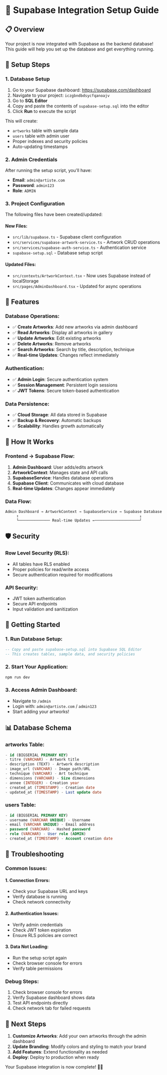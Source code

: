 # 🚀 Supabase Integration Setup Guide

## 📋 Overview

Your project is now integrated with Supabase as the backend database! This guide will help you set up the database and get everything running.

## 🔧 Setup Steps

### 1. **Database Setup**

1. Go to your Supabase dashboard: https://supabase.com/dashboard
2. Navigate to your project: `iczgbndbdsycfqanoajv`
3. Go to **SQL Editor**
4. Copy and paste the contents of `supabase-setup.sql` into the editor
5. Click **Run** to execute the script

This will create:

- `artworks` table with sample data
- `users` table with admin user
- Proper indexes and security policies
- Auto-updating timestamps

### 2. **Admin Credentials**

After running the setup script, you'll have:

- **Email**: `admin@artiste.com`
- **Password**: `admin123`
- **Role**: `ADMIN`

### 3. **Project Configuration**

The following files have been created/updated:

#### **New Files:**

- `src/lib/supabase.ts` - Supabase client configuration
- `src/services/supabase-artwork-service.ts` - Artwork CRUD operations
- `src/services/supabase-auth-service.ts` - Authentication service
- `supabase-setup.sql` - Database setup script

#### **Updated Files:**

- `src/contexts/ArtworkContext.tsx` - Now uses Supabase instead of localStorage
- `src/pages/AdminDashboard.tsx` - Updated for async operations

## 🎯 Features

### **Database Operations:**

- ✅ **Create Artworks**: Add new artworks via admin dashboard
- ✅ **Read Artworks**: Display all artworks in gallery
- ✅ **Update Artworks**: Edit existing artworks
- ✅ **Delete Artworks**: Remove artworks
- ✅ **Search Artworks**: Search by title, description, technique
- ✅ **Real-time Updates**: Changes reflect immediately

### **Authentication:**

- ✅ **Admin Login**: Secure authentication system
- ✅ **Session Management**: Persistent login sessions
- ✅ **JWT Tokens**: Secure token-based authentication

### **Data Persistence:**

- ✅ **Cloud Storage**: All data stored in Supabase
- ✅ **Backup & Recovery**: Automatic backups
- ✅ **Scalability**: Handles growth automatically

## 🔄 How It Works

### **Frontend → Supabase Flow:**

1. **Admin Dashboard**: User adds/edits artwork
2. **ArtworkContext**: Manages state and API calls
3. **SupabaseService**: Handles database operations
4. **Supabase Client**: Communicates with cloud database
5. **Real-time Updates**: Changes appear immediately

### **Data Flow:**

```
Admin Dashboard → ArtworkContext → SupabaseService → Supabase Database
     ↑                                                      ↓
     └────────────── Real-time Updates ←────────────────────┘
```

## 🛡️ Security

### **Row Level Security (RLS):**

- All tables have RLS enabled
- Proper policies for read/write access
- Secure authentication required for modifications

### **API Security:**

- JWT token authentication
- Secure API endpoints
- Input validation and sanitization

## 🚀 Getting Started

### **1. Run Database Setup:**

```sql
-- Copy and paste supabase-setup.sql into Supabase SQL Editor
-- This creates tables, sample data, and security policies
```

### **2. Start Your Application:**

```bash
npm run dev
```

### **3. Access Admin Dashboard:**

- Navigate to `/admin`
- Login with: `admin@artiste.com` / `admin123`
- Start adding your artworks!

## 📊 Database Schema

### **artworks Table:**

```sql
- id (BIGSERIAL PRIMARY KEY)
- titre (VARCHAR) - Artwork title
- description (TEXT) - Artwork description
- image_url (VARCHAR) - Image path/URL
- technique (VARCHAR) - Art technique
- dimensions (VARCHAR) - Size dimensions
- annee (INTEGER) - Creation year
- created_at (TIMESTAMP) - Creation date
- updated_at (TIMESTAMP) - Last update date
```

### **users Table:**

```sql
- id (BIGSERIAL PRIMARY KEY)
- username (VARCHAR UNIQUE) - Username
- email (VARCHAR UNIQUE) - Email address
- password (VARCHAR) - Hashed password
- role (VARCHAR) - User role (ADMIN)
- created_at (TIMESTAMP) - Account creation date
```

## 🔧 Troubleshooting

### **Common Issues:**

#### **1. Connection Errors:**

- Check your Supabase URL and keys
- Verify database is running
- Check network connectivity

#### **2. Authentication Issues:**

- Verify admin credentials
- Check JWT token expiration
- Ensure RLS policies are correct

#### **3. Data Not Loading:**

- Run the setup script again
- Check browser console for errors
- Verify table permissions

### **Debug Steps:**

1. Check browser console for errors
2. Verify Supabase dashboard shows data
3. Test API endpoints directly
4. Check network tab for failed requests

## 🎨 Next Steps

1. **Customize Artworks**: Add your own artworks through the admin dashboard
2. **Update Branding**: Modify colors and styling to match your brand
3. **Add Features**: Extend functionality as needed
4. **Deploy**: Deploy to production when ready

Your Supabase integration is now complete! 🎉✨
